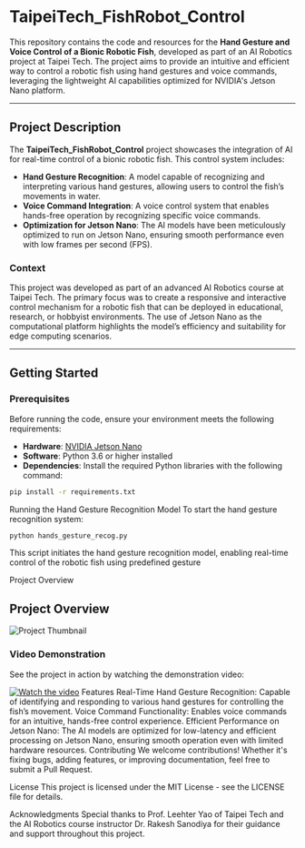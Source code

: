 # TaipeiTech_FishRobot_Control

This repository contains the code and resources for the **Hand Gesture and Voice Control of a Bionic Robotic Fish**, developed as part of an AI Robotics project at Taipei Tech. The project aims to provide an intuitive and efficient way to control a robotic fish using hand gestures and voice commands, leveraging the lightweight AI capabilities optimized for NVIDIA's Jetson Nano platform.

---

## Project Description

The **TaipeiTech_FishRobot_Control** project showcases the integration of AI for real-time control of a bionic robotic fish. This control system includes:

- **Hand Gesture Recognition**: A model capable of recognizing and interpreting various hand gestures, allowing users to control the fish’s movements in water.
- **Voice Command Integration**: A voice control system that enables hands-free operation by recognizing specific voice commands.
- **Optimization for Jetson Nano**: The AI models have been meticulously optimized to run on Jetson Nano, ensuring smooth performance even with low frames per second (FPS).

### Context

This project was developed as part of an advanced AI Robotics course at Taipei Tech. The primary focus was to create a responsive and interactive control mechanism for a robotic fish that can be deployed in educational, research, or hobbyist environments. The use of Jetson Nano as the computational platform highlights the model’s efficiency and suitability for edge computing scenarios.

---

## Getting Started

### Prerequisites

Before running the code, ensure your environment meets the following requirements:

- **Hardware**: [NVIDIA Jetson Nano](https://developer.nvidia.com/embedded/jetson-nano)
- **Software**: Python 3.6 or higher installed
- **Dependencies**: Install the required Python libraries with the following command:

```bash
pip install -r requirements.txt
```
Running the Hand Gesture Recognition Model
To start the hand gesture recognition system:


```bash
python hands_gesture_recog.py
```
This script initiates the hand gesture recognition model, enabling real-time control of the robotic fish using predefined gesture

Project Overview
## Project Overview

![Project Thumbnail](https://img.youtube.com/vi/m8KHWSsB7OU/0.jpg)

### Video Demonstration

See the project in action by watching the demonstration video:

[![Watch the video](https://img.youtube.com/vi/m8KHWSsB7OU/0.jpg)](https://youtu.be/m8KHWSsB7OU)
Features
Real-Time Hand Gesture Recognition: Capable of identifying and responding to various hand gestures for controlling the fish’s movement.
Voice Command Functionality: Enables voice commands for an intuitive, hands-free control experience.
Efficient Performance on Jetson Nano: The AI models are optimized for low-latency and efficient processing on Jetson Nano, ensuring smooth operation even with limited hardware resources.
Contributing
We welcome contributions! Whether it's fixing bugs, adding features, or improving documentation, feel free to submit a Pull Request.

License
This project is licensed under the MIT License - see the LICENSE file for details.

Acknowledgments
Special thanks to Prof. Leehter Yao of Taipei Tech and the AI Robotics course instructor Dr. Rakesh Sanodiya for their guidance and support throughout this project.
